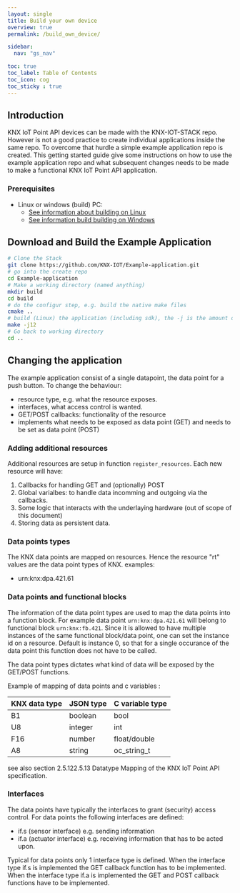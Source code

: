 ```yaml
---
layout: single
title: Build your own device
overview: true
permalink: /build_own_device/

sidebar:
  nav: "gs_nav"

toc: true
toc_label: Table of Contents
toc_icon: cog
toc_sticky : true
---
```



## Introduction

KNX IoT Point API devices can be made with the KNX-IOT-STACK repo.
However is not a good practice to create individual applications inside the same repo.
To overcome that hurdle a simple example application repo is created.
This getting started guide give some instructions on how to use the example application repo and what subsequent changes needs to be made to make a functional KNX IoT Point API application.

### Prerequisites

- Linux or windows (build) PC:
  - [See information about building on Linux](/building_linux)
  - [See information build building on Windows](/building_windows)

## Download and Build the Example Application

```bash
# Clone the Stack
git clone https://github.com/KNX-IOT/Example-application.git
# go into the create repo
cd Example-application
# Make a working directory (named anything)
mkdir build
cd build 
# do the configur step, e.g. build the native make files
cmake ..
# build (Linux) the application (including sdk), the -j is the amount of processors the build will be using
make -j12
# Go back to working directory
cd ..
```

## Changing the application

The example application consist of a single datapoint, the data point for a push button. To change the behaviour:

- resource type, e.g. what the resource exposes.
- interfaces, what access control is wanted.
- GET/POST callbacks: functionality of the resource
- implements what needs to be exposed as data point (GET) and needs to be set as data point (POST)

### Adding additional resources

Additional resources are setup in function `register_resources`.
Each new resource will have:

1. Callbacks for handling GET and (optionally) POST
2. Global varialbes: to handle data incomming and outgoing via the callbacks.
3. Some logic that interacts with the underlaying hardware (out of scope of this document)
4. Storing data as persistent data.

### Data points types

The KNX data points are mapped on resources.
Hence the resource "rt" values are the data point types of KNX.
examples:

- urn:knx:dpa.421.61

### Data points and functional blocks

The information of the data point types are used to map the data points into a function block. For example data point `urn:knx:dpa.421.61` will belong to functional block `urn:knx:fb.421`. Since it is allowed to have multiple instances of the same functional block/data point, one can set the instance id on a resource. Default is instance 0, so that for a single occurance of the data point this function does not have to be called.

The data point types dictates what kind of data will be exposed by the GET/POST functions.

Example of mapping of data points and c variables :

|  KNX data type |  JSON type | C variable type |
|----------------| -----------| --------------- |
| B1             | boolean    | bool            |
| U8             | integer    | int             |
| F16            | number     | float/double    |
| A8             | string     | oc_string_t     |

see also section 2.5.122.5.13 Datatype Mapping of the KNX IoT Point API specification.

### Interfaces

The data points have typically the interfaces to grant (security) access control.
For data points the following interfaces are defined:

- if.s (sensor interface) e.g. sending information
- if.a (actuator interface) e.g. receiving information that has to be acted upon.

Typical for data points only 1 interface type is defined.
When the interface type if.s is implemented the GET callback function has to be implemented.
When the interface type if.a is implemented the GET and POST callback functions have to be implemented.
